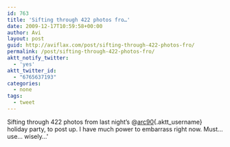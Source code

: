 ```yaml
---
id: 763
title: 'Sifting through 422 photos fro…'
date: 2009-12-17T10:59:58+00:00
author: Avi
layout: post
guid: http://aviflax.com/post/sifting-through-422-photos-fro/
permalink: /post/sifting-through-422-photos-fro/
aktt_notify_twitter:
  - 'yes'
aktt_twitter_id:
  - "6765637193"
categories:
  - none
tags:
  - tweet
---
```

Sifting through 422 photos from last night&#8217;s @[arc90](http://twitter.com/arc90){.aktt_username} holiday party, to post up. I have much power to embarrass right now. Must… use… wisely…'